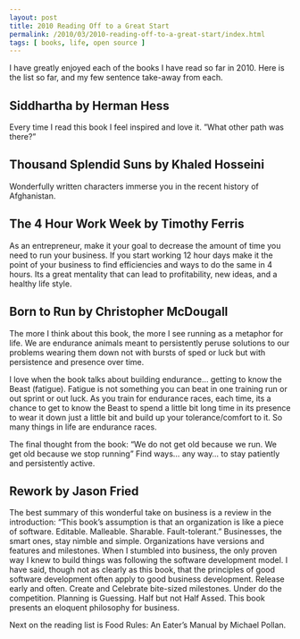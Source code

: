 ```yaml
---
layout: post
title: 2010 Reading Off to a Great Start
permalink: /2010/03/2010-reading-off-to-a-great-start/index.html
tags: [ books, life, open source ]
---
```


I have greatly enjoyed each of the books I have read so far in 2010. Here is the list so far, and my few sentence take-away from each.

## Siddhartha by Herman Hess
Every time I read this book I feel inspired and love it.  ”What other path was there?”

## Thousand Splendid Suns by Khaled Hosseini
Wonderfully written characters immerse you in the recent history of Afghanistan.

## The 4 Hour Work Week by Timothy Ferris
As an entrepreneur, make it your goal to decrease the amount of time you need to run your business. If you start working 12 hour days make it the point of your business to find efficiencies and ways to do the same in 4 hours. Its a great mentality that can lead to profitability, new ideas, and a healthy life style.

## Born to Run by Christopher McDougall
The more I think about this book, the more I see running as a metaphor for life. We are endurance animals meant to persistently peruse solutions to our problems wearing them down not with bursts of sped or luck but with persistence and presence over time.

I love when the book talks about building endurance… getting to know the Beast (fatigue). Fatigue is not something you can beat in one training run or out sprint or out luck. As you train for endurance races, each time, its  a chance to get to know the Beast to spend a little bit long time in its presence to wear it down just a little bit and build up your tolerance/comfort to it. So many things in life are endurance races.

The final thought from the book: “We do not get old because we run. We get old because we stop running” Find ways… any way… to stay patiently and persistently active.

## Rework by Jason Fried
The best summary of this wonderful take on business is a review in the introduction: “This book’s assumption is that an organization is like a piece of software. Editable. Malleable. Sharable. Fault-tolerant.” Businesses, the smart ones, stay nimble and simple. Organizations have versions and features and milestones. When I stumbled into business, the only proven way I knew to build things was following the software development model. I have said, though not as clearly as this book, that the principles of good software development often apply to good business development. Release early and often. Create and Celebrate bite-sized milestones. Under do the competition. Planning is Guessing. Half but not Half Assed. This book presents an eloquent philosophy for business.

Next on the reading list is Food Rules: An Eater’s Manual by Michael Pollan.